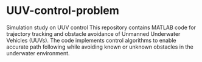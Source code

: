 # UUV-control-problem
Simulation study on UUV control
This repository contains MATLAB code for trajectory tracking and obstacle avoidance of Unmanned Underwater Vehicles (UUVs).
The code implements control algorithms to enable accurate path following while avoiding known or unknown obstacles in the underwater environment.
